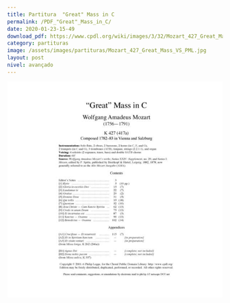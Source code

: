 ```yaml
---
title: Partitura  "Great" Mass in C
permalink: /PDF_"Great"_Mass_in_C/
date: 2020-01-23-15-49
download_pdf: https://www.cpdl.org/wiki/images/3/32/Mozart_427_Great_Mass_VS_PML.pdf
category: partituras
image: /assets/images/partituras/Mozart_427_Great_Mass_VS_PML.jpg
layout: post
nivel: avançado
---
```

![ "Great" Mass in C](/assets/images/partituras/Mozart_427_Great_Mass_VS_PML.jpg)
